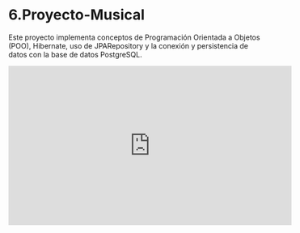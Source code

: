 # 6.Proyecto-Musical
Este proyecto implementa conceptos de Programación Orientada a Objetos (POO), Hibernate, uso de JPARepository y la conexión y persistencia de datos con la base de datos PostgreSQL.

<iframe width="560" height="315" src="https://www.youtube.com/embed/Wv-fqhyMVSk?si=TBOYPD2YsQnyb9uk" title="YouTube video player" frameborder="0" allow="accelerometer; autoplay; clipboard-write; encrypted-media; gyroscope; picture-in-picture; web-share" referrerpolicy="strict-origin-when-cross-origin" allowfullscreen></iframe>
